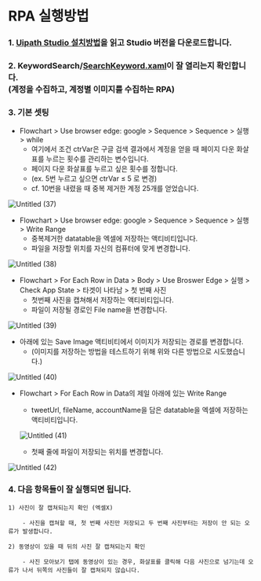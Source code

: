 # RPA 실행방법

### 1. [Uipath Studio 설치방법](https://uipath.tistory.com/81)을 읽고 Studio 버전을 다운로드합니다.
### 2. **KeywordSearch/**[SearchKeyword.xaml](https://github.com/skguma/Fedi-image-scraper/blob/main/KeywordSearch/SearchKeyword.xaml)이 잘 열리는지 확인합니다. </br>(계정을 수집하고, 계정별 이미지를 수집하는 RPA)
### 3. 기본 셋팅

- Flowchart > Use browser edge: google > Sequence > Sequence > 실행 > while
    - 여기에서 조건 ctrVar은 구글 검색 결과에서 계정을 얻을 때 페이지 다운 화살표를 누르는 횟수를 관리하는 변수입니다. 
    - 페이지 다운 화살표를 누르고 싶은 횟수를 정합니다.
    - (ex. 5번 누르고 싶으면 ctrVar ≤ 5 로 변경)
    - cf. 10번을 내렸을 때 중복 제거한 계정 25개를 얻었습니다.

![Untitled (37)](https://user-images.githubusercontent.com/71035113/150901732-cfca3064-3551-4924-87e5-4a81e5b93102.png)

- Flowchart > Use browser edge: google > Sequence > Sequence > 실행 > Write Range
    - 중복제거한 datatable을 엑셀에 저장하는 액티비티입니다.
    - 파일을 저장할 위치를 자신의 컴퓨터에 맞게 변경합니다.

![Untitled (38)](https://user-images.githubusercontent.com/71035113/150901738-29acc953-e3bc-4499-920f-01ceb19f6ec5.png)

- Flowchart > For Each Row in Data > Body > Use Broswer Edge > 실행 > Check App State > 타겟이 나타남 > 첫 번째 사진
    - 첫번째 사진을 캡쳐해서 저장하는 액티비티입니다.
    - 파일이 저장될 경로인 File name을 변경합니다.

![Untitled (39)](https://user-images.githubusercontent.com/71035113/150901740-5ee1fdfb-815b-4dd4-902a-39b264876468.png)

- 아래에 있는 Save Image 액티비티에서 이미지가 저장되는 경로를 변경합니다.
    - (이미지를 저장하는 방법을 테스트하기 위해 위와 다른 방법으로 시도했습니다.)

![Untitled (40)](https://user-images.githubusercontent.com/71035113/150901742-9df42434-0033-450c-9f34-19889498244c.png)

- Flowchart > For Each Row in Data의 제일 아래에 있는 Write Range
    - tweetUrl, fileName, accountName을 담은 datatable을 엑셀에 저장하는 액티비티입니다.
    
    ![Untitled (41)](https://user-images.githubusercontent.com/71035113/150901743-7ab58fec-b47f-410e-953f-fe71dcf3d150.png)

    - 첫째 줄에 파일이 저장되는 위치를 변경합니다.

![Untitled (42)](https://user-images.githubusercontent.com/71035113/150901744-5f25413e-1a6e-4666-8b08-bcdbfc336bae.png)

### 4. 다음 항목들이 잘 실행되면 됩니다.
    
    1) 사진이 잘 캡쳐되는지 확인 (엑셀X)
    
        - 사진을 캡쳐할 때, 첫 번째 사진만 저장되고 두 번째 사진부터는 저장이 안 되는 오류가 발생합니다.
    
    2) 동영상이 있을 때 뒤의 사진 잘 캡쳐되는지 확인
    
        - 사진 모아보기 탭에 동영상이 있는 경우, 화살표를 클릭해 다음 사진으로 넘기는데 오류가 나서 뒤쪽의 사진들이 잘 캡쳐되지 않습니다.
